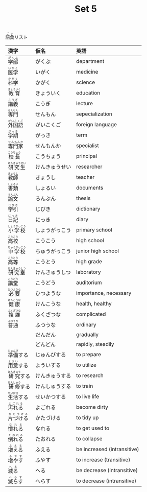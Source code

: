 ﻿---
layout: default
title: Set 5
parent: N4 Vocabulary List
grand_parent: <ruby>語彙<rt>ごい</rt></ruby> Vocabulary
nav_order: 5
---

<ruby>語彙<rt>ごい</rt></ruby>リスト

| 漢字															| 仮名				| 英語					        |
|:--------------------------------------------------------------|:------------------|:------------------------------|
| <ruby>	学部			<rt>	がくぶ			</rt></ruby>	| がくぶ				| department			        |
| <ruby>	医学			<rt>	いがく			</rt></ruby>	| いがく				| medicine				        |
| <ruby>	科学			<rt>	かがく			</rt></ruby>	| かがく				| science				        |
| <ruby>	教育			<rt>	きょういく		</rt></ruby>	| きょういく			| education				        |
| <ruby>	講義			<rt>	こうぎ			</rt></ruby>	| こうぎ				| lecture				        |
| <ruby>	専門			<rt>	せんもん			</rt></ruby>	| せんもん			| sepecialization		        |
| <ruby>	外国語		<rt>	がいこくご		</rt></ruby>	| がいこくご			| foreign language		        |
| <ruby>	学期			<rt>	がっき			</rt></ruby>	| がっき				| term					        |
| <ruby>	専門家		<rt>	せんもんか		</rt></ruby>	| せんもんか			| specialist			        |
| <ruby>	校長			<rt>	こうちょう		</rt></ruby>	| こうちょう			| principal				        |
| <ruby>	研究生		<rt>	けんきゅうせい	</rt></ruby>	| けんきゅうせい		| researcher			        |
| <ruby>	教師			<rt>	きょうし			</rt></ruby>	| きょうし			| teacher				        |
| <ruby>	書類			<rt>	しょるい			</rt></ruby>	| しょるい			| documents				        |
| <ruby>	論文			<rt>	ろんぶん			</rt></ruby>	| ろんぶん			| thesis				        |
| <ruby>	字引			<rt>	じびき			</rt></ruby>	| じびき				| dictionary			        |
| <ruby>	日記			<rt>	にっき			</rt></ruby>	| にっき				| diary					        |
| <ruby>	小学校		<rt>	しょうがっこう	</rt></ruby>	| しょうがっこう		| primary school		        |
| <ruby>	高校			<rt>	こうこう			</rt></ruby>	| こうこう			| high school			        |
| <ruby>	中学校		<rt>	ちゅうがっこう	</rt></ruby>	| ちゅうがっこう		| junior high school	        |
| <ruby>	高等			<rt>	こうとう			</rt></ruby>	| こうとう			| high grade			        |
| <ruby>	研究室		<rt>	けんきゅうしつ	</rt></ruby>	| けんきゅうしつ		| laboratory			        |
| <ruby>	講堂			<rt>	こうどう			</rt></ruby>	| こうどう			| auditorium			        |
| <ruby>	必要			<rt>	ひつような		</rt></ruby>	| ひつような			| importance, necessary	        |
| <ruby>	健康			<rt>	けんこうな		</rt></ruby>	| けんこうな			| health, healthy		        |
| <ruby>	複雑			<rt>	ふくざつな		</rt></ruby>	| ふくざつな			| complicated			        |
| <ruby>	普通			<rt>	ふつうな			</rt></ruby>	| ふつうな			| ordinary				        |
|																| だんだん			| gradually				        |
|																| どんどん			| rapidly, steadily		        |
| <ruby>	準備  		<rt>	じゅんび		    </rt></ruby>する	| じゅんびする		| to prepare			        |
| <ruby>	用意  		<rt>	ようい		    </rt></ruby>する	| よういする			| to utilize			        |
| <ruby>	研究  		<rt>	けんきゅう	    </rt></ruby>する	| けんきゅうする		| to research			        |
| <ruby>	研修  		<rt>	けんしゅう	    </rt></ruby>する	| けんしゅうする		| to train				        |
| <ruby>	生活  		<rt>	せいかつ		    </rt></ruby>する	| せいかつする		| to live life			        |
| <ruby>	汚れる		<rt>	よごれる			</rt></ruby>	| よごれる			| become dirty			        |
| <ruby>	片づける		<rt>	かたづける		</rt></ruby>	| かたづける			| to tidy up			        |
| <ruby>	慣れる		<rt>	なれる			</rt></ruby>	| なれる				| to get used to		        |
| <ruby>	倒れる		<rt>	たおれる			</rt></ruby>	| たおれる			| to collapse			        |
| <ruby>	増える		<rt>	ふえる			</rt></ruby>	| ふえる				| be increased (intransitive)	|
| <ruby>	増やす		<rt>	ふやす			</rt></ruby>	| ふやす				| to increase (transitive)      |
| <ruby>	減る			<rt>	へる				</rt></ruby>	| へる				| be decrease (intransitive)	|
| <ruby>	減らす		<rt>	へらす			</rt></ruby>	| へらす				| to decrease (intransitive)	|
